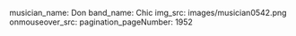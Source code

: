 musician_name: Don
band_name: Chic
img_src: images/musician0542.png
onmouseover_src: 
pagination_pageNumber: 1952